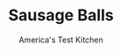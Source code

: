 ---
layout: ../../layouts/MarkdownPostLayout.astro
title: Sausage Balls
author: America's Test Kitchen
pubDate: 2023-03-15
description: "On many Southern tables, these meaty, cheesy snacks are a sign that the holidays have arrived. Our goal: to make the treats without the Bisquick—and without the grease."
image_url: https://res.cloudinary.com/hksqkdlah/image/upload/ar_1:1,c_fill,dpr_2.0,f_auto,fl_lossy.progressive.strip_profile,g_faces:auto,q_auto:low,w_344/10220_sfs-sausageballs-11
tags: ["Appetizers"]
calories: 2165
protein: 2
carbohydrates: 4
fats: 
fiber: 
ingredients: ["1 1/2 cups (7 1/2 ounces), all-purpose flour","1 teaspoon, baking powder","1/4 teaspoon, salt","1/4 teaspoon, pepper","1/8 teaspoon, cayenne pepper","2 tablespoons, unsalted butter, cut into 1/2-inch pieces","8 ounces, bulk breakfast sausage","4 ounces, sharp cheddar cheese, shredded (1 cup)","3/4 cup, buttermilk"]
serves: 36
time: "50 minutes"
instructions: ["Adjust oven rack to middle position and heat oven to 400 degrees. Line rimmed baking sheet with parchment paper. Pulse flour, baking powder, salt, pepper, and cayenne in food processor until combined, about 3 pulses. Add butter and pulse until mixture resembles coarse meal, about 12 pulses. Add sausage and cheddar and pulse until combined, about 8 pulses. Transfer mixture to bowl and stir in buttermilk until combined.","Working with wet hands, roll 1 tablespoon dough at a time into 1¼-inch balls and place, evenly spaced, on baking sheet. Bake until golden brown, 20 to 22 minutes, rotating baking sheet halfway through baking. Transfer baking sheet to wire rack and let balls cool for 5 minutes. Serve warm."]
nutrition: ["36 mg Potassium","47 mg Phosphorus","38 mg Calcium","3 mg Magnesium","86 mg Sodium","3 g Fat","1 g Monounsaturated","9 mg Cholesterol","1 g Saturated","9 µg Folic acid","2 µg Folate (food)","10 g Water","4 g Carbs","18 µg Folate equivalent (total)","2 g Protein","16 µg Vitamin A","60 kcal Energy","2165 calories"]
notes: "The test kitchen’s favorite sharp cheddar is Cabot Sharp Vermont Cheddar Cheese. Do not overmix the dough or the sausage balls will be tough."
---